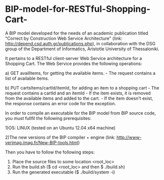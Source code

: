 # BIP-model-for-RESTful-Shopping-Cart-

A BIP model developed for the needs of an academic publication titled "Correct by Construction Web Service Architecture" (link: http://depend.csd.auth.gr/publications.php), in collaboration with the DSG group of the Department of Informatics, Aristotle University of Thessaloniki.

It pertains to a RESTful client-server Web Service architecture for a Shopping Cart. The Web Service provides the following operations:

a) GET availItems, for getting the available items.
 	- The request contains a list of available items.
	
b) PUT cartsItems/cartId/itemId, for adding an item to a shopping cart
	- The request contains a cartId and an itemId
	- If the item exists, it is removed from the available items and added to the cart.
	- If the item doesn't exist, the response contains an error code for the exception.
  

In order to compile an executable for the BIP model from BIP source code, you must fullfil the following prerequisites: 

1)OS: LINUX (tested on an Ubuntu 12.04 x64 machine)

2)The new versions of the BIP compiler + engine (link: http://www-verimag.imag.fr/New-BIP-tools.html) 

Then you have to follow the following steps: 

1. Place the source files to some location <root_loc> 
2. Run the build.sh ($ cd <root_loc> and then $ ./build.sh) 
3. Run the generated executable ($ ./build/system -i) 


